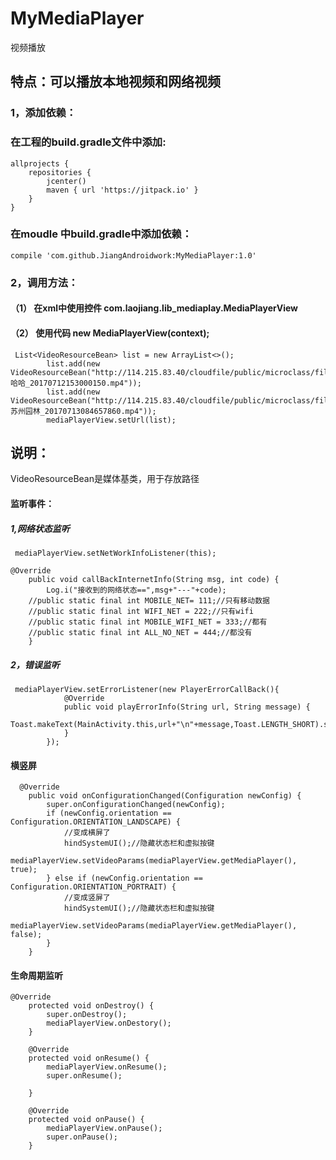 # MyMediaPlayer
视频播放
## 特点：可以播放本地视频和网络视频
### 1，添加依赖：
### 在工程的build.gradle文件中添加:
```
allprojects {
    repositories {
        jcenter()
        maven { url 'https://jitpack.io' }
    }
}
```
### 在moudle 中build.gradle中添加依赖：
```
compile 'com.github.JiangAndroidwork:MyMediaPlayer:1.0'
```
### 2，调用方法：
#### （1） 在xml中使用控件 com.laojiang.lib_mediaplay.MediaPlayerView
#### （2） 使用代码 new MediaPlayerView(context);

```
 List<VideoResourceBean> list = new ArrayList<>();
        list.add(new VideoResourceBean("http://114.215.83.40/cloudfile/public/microclass/files201707121530004016/哈哈_20170712153000150.mp4"));
        list.add(new VideoResourceBean("http://114.215.83.40/cloudfile/public/microclass/files201707130846575996/苏州园林_20170713084657860.mp4"));
        mediaPlayerView.setUrl(list);
```
## 说明：
VideoResourceBean是媒体基类，用于存放路径
#### 监听事件：
##### 1,网络状态监听
```
 mediaPlayerView.setNetWorkInfoListener(this);

@Override
    public void callBackInternetInfo(String msg, int code) {
        Log.i("接收到的网络状态==",msg+"---"+code);
    //public static final int MOBILE_NET= 111;//只有移动数据
    //public static final int WIFI_NET = 222;//只有wifi
    //public static final int MOBILE_WIFI_NET = 333;//都有
    //public static final int ALL_NO_NET = 444;//都没有
    }
```
##### 2，错误监听
```
 mediaPlayerView.setErrorListener(new PlayerErrorCallBack(){
            @Override
            public void playErrorInfo(String url, String message) {
                Toast.makeText(MainActivity.this,url+"\n"+message,Toast.LENGTH_SHORT).show();
            }
        });
 ```
#### 横竖屏
```
  @Override
    public void onConfigurationChanged(Configuration newConfig) {
        super.onConfigurationChanged(newConfig);
        if (newConfig.orientation == Configuration.ORIENTATION_LANDSCAPE) {
            //变成横屏了
            hindSystemUI();//隐藏状态栏和虚拟按键
            mediaPlayerView.setVideoParams(mediaPlayerView.getMediaPlayer(), true);
        } else if (newConfig.orientation == Configuration.ORIENTATION_PORTRAIT) {
            //变成竖屏了
            hindSystemUI();//隐藏状态栏和虚拟按键
            mediaPlayerView.setVideoParams(mediaPlayerView.getMediaPlayer(), false);
        }
    }
```
#### 生命周期监听
```
@Override
    protected void onDestroy() {
        super.onDestroy();
        mediaPlayerView.onDestory();
    }

    @Override
    protected void onResume() {
        mediaPlayerView.onResume();
        super.onResume();

    }

    @Override
    protected void onPause() {
        mediaPlayerView.onPause();
        super.onPause();
    }
```
